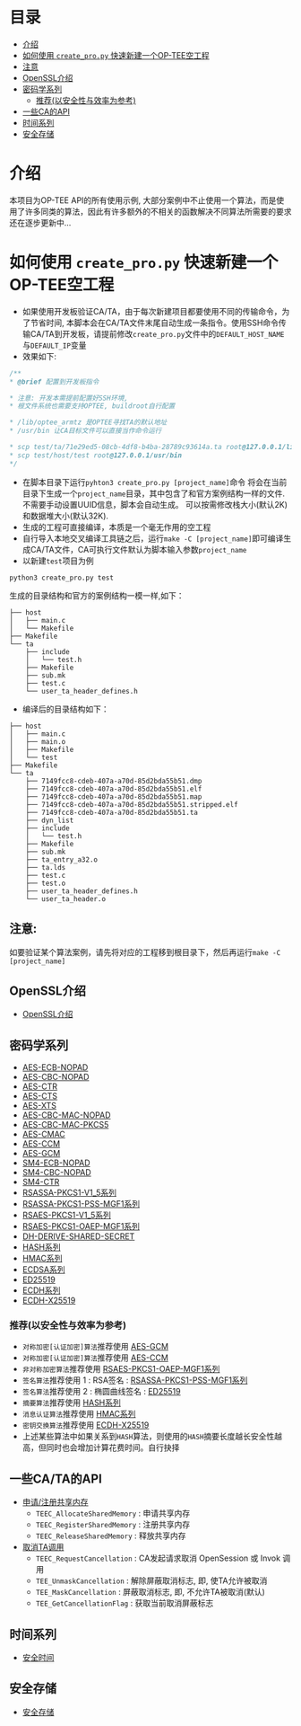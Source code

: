 # 目录
- [介绍](#介绍)
- [如何使用 `create_pro.py` 快速新建一个OP-TEE空工程](#如何使用-create_propy-快速新建一个op-tee空工程)
- [注意](#注意)
- [OpenSSL介绍](#openssl介绍)
- [密码学系列](#密码学系列)
  - [推荐(以安全性与效率为参考)](#推荐以安全性与效率为参考)
- [一些CA的API](#一些ca的api)
- [时间系列](#时间系列)
- [安全存储](#安全存储)

# 介绍

本项目为OP-TEE API的所有使用示例, 大部分案例中不止使用一个算法，而是使用了许多同类的算法，因此有许多额外的不相关的函数解决不同算法所需要的要求
还在逐步更新中...

# 如何使用 `create_pro.py` 快速新建一个OP-TEE空工程
 - 如果使用开发板验证CA/TA，由于每次新建项目都要使用不同的传输命令，为了节省时间, 本脚本会在CA/TA文件末尾自动生成一条指令。使用SSH命令传输CA/TA到开发板，请提前修改`create_pro.py`文件中的`DEFAULT_HOST_NAME`与`DEFAULT_IP`变量
 - 效果如下:
 ```c
 /**
 * @brief 配置到开发板指令

 * 注意: 开发本需提前配置好SSH环境, 
 * 根文件系统也需要支持OPTEE, buildroot自行配置

 * /lib/optee_armtz 是OPTEE寻找TA的默认地址
 * /usr/bin 让CA目标文件可以直接当作命令运行

 * scp test/ta/71e29ed5-08cb-4df8-b4ba-28789c93614a.ta root@127.0.0.1/lib/optee_armtz
 * scp test/host/test root@127.0.0.1/usr/bin
 */

 ```
 - 在脚本目录下运行`pyhton3 create_pro.py [project_name]`命令
将会在当前目录下生成一个`project_name`目录，其中包含了和官方案例结构一样的文件.不需要手动设置UUID信息，脚本会自动生成。
可以按需修改栈大小(默认2K)和数据堆大小(默认32K).
 - 生成的工程可直接编译，本质是一个毫无作用的空工程
 - 自行导入本地交叉编译工具链之后，运行`make -C [project_name]`即可编译生成CA/TA文件，CA可执行文件默认为脚本输入参数`project_name`
 - 以新建`test`项目为例

```shell
python3 create_pro.py test
```

生成的目录结构和官方的案例结构一模一样,如下：
```
├── host
│   ├── main.c
│   └── Makefile
├── Makefile
└── ta
    ├── include
    │   └── test.h
    ├── Makefile
    ├── sub.mk
    ├── test.c
    └── user_ta_header_defines.h
```

- 编译后的目录结构如下：

```
├── host
│   ├── main.c
│   ├── main.o
│   ├── Makefile
│   └── test
├── Makefile
└── ta
    ├── 7149fcc8-cdeb-407a-a70d-85d2bda55b51.dmp
    ├── 7149fcc8-cdeb-407a-a70d-85d2bda55b51.elf
    ├── 7149fcc8-cdeb-407a-a70d-85d2bda55b51.map
    ├── 7149fcc8-cdeb-407a-a70d-85d2bda55b51.stripped.elf
    ├── 7149fcc8-cdeb-407a-a70d-85d2bda55b51.ta
    ├── dyn_list
    ├── include
    │   └── test.h
    ├── Makefile
    ├── sub.mk
    ├── ta_entry_a32.o
    ├── ta.lds
    ├── test.c
    ├── test.o
    ├── user_ta_header_defines.h
    └── user_ta_header.o
```

## 注意:
如要验证某个算法案例，请先将对应的工程移到根目录下，然后再运行`make -C [project_name]`

## OpenSSL介绍
 - [OpenSSL介绍](openssl/README.md)

## 密码学系列
 - [AES-ECB-NOPAD](Cryptography/aes_ecb_nopad)
 - [AES-CBC-NOPAD](Cryptography/aes_cbc_nopad)
 - [AES-CTR](Cryptography/aes_ctr)
 - [AES-CTS](Cryptography/aes_cts)
 - [AES-XTS](Cryptography/aes_xts)
 - [AES-CBC-MAC-NOPAD](Cryptography/aes_cbc_mac_nopad)
 - [AES-CBC-MAC-PKCS5](Cryptography/aes_cbc_mac_pkcs5)
 - [AES-CMAC](Cryptography/aes_cmac)
 - [AES-CCM](Cryptography/aes_ccm)
 - [AES-GCM](Cryptography/aes_gcm)
 - [SM4-ECB-NOPAD](Cryptography/sm4_ecb_nopad)
 - [SM4-CBC-NOPAD](Cryptography/sm4_cbc_nopad)
 - [SM4-CTR](Cryptography/sm4_ctr)
 - [RSASSA-PKCS1-V1_5系列](Cryptography/rsassa_pkcs1_v1_5_xxx)
 - [RSASSA-PKCS1-PSS-MGF1系列](Cryptography/rsassa_pkcs1_pss_mgf1_xxx)
 - [RSAES-PKCS1-V1_5系列](Cryptography/rsaes_pkcs1_v1_5)
 - [RSAES-PKCS1-OAEP-MGF1系列](Cryptography/rsaes_pkcs1_oaep_mgf1_xxx)
 - [DH-DERIVE-SHARED-SECRET](Cryptography/dh_basic)
 - [HASH系列](Cryptography/hash)
 - [HMAC系列](Cryptography/hmac_xxx)
 - [ECDSA系列](Cryptography/ecdsa_xxx)
 - [ED25519](Cryptography/ed25519)
 - [ECDH系列](Cryptography/ecdh_xxx)
 - [ECDH-X25519](Cryptography/ecdh_x25519)

### 推荐(以安全性与效率为参考)
 - `对称加密[认证加密]算法`推荐使用 [AES-GCM](Cryptography/aes_gcm)
 - `对称加密[认证加密]算法`推荐使用 [AES-CCM](Cryptography/aes_ccm)
 - `非对称加密算法`推荐使用 [RSAES-PKCS1-OAEP-MGF1系列](Cryptography/rsaes_pkcs1_oaep_mgf1_xxx)
 - `签名算法`推荐使用 1 : RSA签名 : [RSASSA-PKCS1-PSS-MGF1系列](Cryptography/rsassa_pkcs1_pss_mgf1_xxx)
 - `签名算法`推荐使用 2 : 椭圆曲线签名 : [ED25519](Cryptography/ed25519)
 - `摘要算法`推荐使用 [HASH系列](Cryptography/hash)
 - `消息认证算法`推荐使用 [HMAC系列](Cryptography/hmac_xxx)
 - `密钥交换算法`推荐使用 [ECDH-X25519](Cryptography/ecdh_x25519)
 - 上述某些算法中如果关系到`HASH`算法，则使用的`HASH`摘要长度越长安全性越高，但同时也会增加计算花费时间。自行抉择

## 一些CA/TA的API
 - [申请/注册共享内存](client_api/shared_mem)
    - `TEEC_AllocateSharedMemory` : 申请共享内存
    - `TEEC_RegisterSharedMemory` : 注册共享内存
    - `TEEC_ReleaseSharedMemory`  : 释放共享内存
 - [取消TA调用](client_api/cancel)
    - `TEEC_RequestCancellation`  : CA发起请求取消 OpenSession 或 Invok 调用
    - `TEE_UnmaskCancellation`    : 解除屏蔽取消标志, 即, 使TA允许被取消
    - `TEE_MaskCancellation`      : 屏蔽取消标志, 即, 不允许TA被取消(默认)
    - `TEE_GetCancellationFlag`   : 获取当前取消屏蔽标志

## 时间系列
 - [安全时间](test_time)

## 安全存储
 - [安全存储](secure_storage)